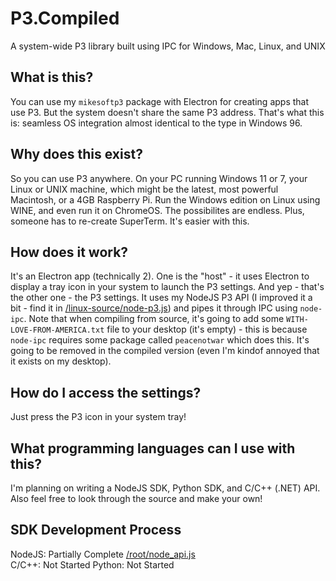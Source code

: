 # P3.Compiled
A system-wide P3 library built using IPC for Windows, Mac, Linux, and UNIX

## What is this?
You can use my `mikesoftp3` package with Electron for creating apps that use P3. But the system doesn't share the same P3 address. That's what this is: seamless OS integration almost identical to the type in Windows 96.

## Why does this exist?
So you can use P3 anywhere. On your PC running Windows 11 or 7, your Linux or UNIX machine, which might be the latest, most powerful Macintosh, or a 4GB Raspberry Pi. Run the Windows edition on Linux using WINE, and even run it on ChromeOS.
The possibilites are endless. Plus, someone has to re-create SuperTerm. It's easier with this.

## How does it work?
It's an Electron app (technically 2). One is the "host" - it uses Electron to display a tray icon in your system to launch the P3 settings.
And yep - that's the other one - the P3 settings. It uses my NodeJS P3 API (I improved it a bit - find it in [/linux-source/node-p3.js](/linux-source/node-p3.js)) and pipes it through IPC using `node-ipc`.
Note that when compiling from source, it's going to add some `WITH-LOVE-FROM-AMERICA.txt` file to your desktop (it's empty) - this is because `node-ipc` requires some package called `peacenotwar` which does this.
It's going to be removed in the compiled version (even I'm kindof annoyed that it exists on my desktop).

## How do I access the settings?
Just press the P3 icon in your system tray!

## What programming languages can I use with this?
I'm planning on writing a NodeJS SDK, Python SDK, and C/C++ (.NET) API. Also feel free to look through the source and make your own!

## SDK Development Process
NodeJS: Partially Complete [/root/node_api.js](node_api.js)<br>
C/C++: Not Started
Python: Not Started
